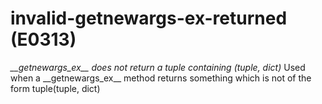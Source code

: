 # invalid-getnewargs-ex-returned (E0313)
*\_\_getnewargs\_ex\_\_ does not return a tuple containing (tuple,
dict)* Used when a \_\_getnewargs\_ex\_\_ method returns something which
is not of the form tuple(tuple, dict)
